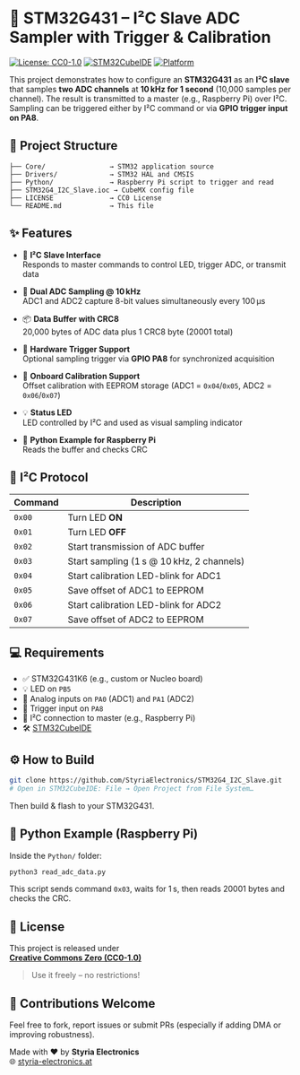 # 🧪 STM32G431 – I²C Slave ADC Sampler with Trigger & Calibration

[![License: CC0-1.0](https://img.shields.io/badge/license-CC0--1.0-lightgrey.svg)](https://creativecommons.org/publicdomain/zero/1.0/)
[![STM32CubeIDE](https://img.shields.io/badge/STM32CubeIDE-✅-blue)](https://www.st.com/en/development-tools/stm32cubeide.html)
[![Platform](https://img.shields.io/badge/Platform-STM32G431-informational)](https://www.st.com/en/microcontrollers-microprocessors/stm32g4-series.html)

This project demonstrates how to configure an **STM32G431** as an **I²C slave** that samples **two ADC channels** at **10 kHz for 1 second** (10,000 samples per channel). The result is transmitted to a master (e.g., Raspberry Pi) over I²C. Sampling can be triggered either by I²C command or via **GPIO trigger input on PA8**.

## 📂 Project Structure

```
├── Core/                → STM32 application source
├── Drivers/             → STM32 HAL and CMSIS
├── Python/              → Raspberry Pi script to trigger and read
├── STM32G4_I2C_Slave.ioc → CubeMX config file
├── LICENSE              → CC0 License
└── README.md            → This file
```

## ✨ Features

- 🔌 **I²C Slave Interface**  
  Responds to master commands to control LED, trigger ADC, or transmit data

- 🧠 **Dual ADC Sampling @ 10 kHz**  
  ADC1 and ADC2 capture 8-bit values simultaneously every 100 µs

- 📦 **Data Buffer with CRC8**  
  20,000 bytes of ADC data plus 1 CRC8 byte (20001 total)

- 📶 **Hardware Trigger Support**  
  Optional sampling trigger via **GPIO PA8** for synchronized acquisition

- 🧮 **Onboard Calibration Support**  
  Offset calibration with EEPROM storage (ADC1 = `0x04`/`0x05`, ADC2 = `0x06`/`0x07`)

- 💡 **Status LED**  
  LED controlled by I²C and used as visual sampling indicator

- 🐍 **Python Example for Raspberry Pi**  
  Reads the buffer and checks CRC

## 🔄 I²C Protocol

| Command | Description                             |
|---------|-----------------------------------------|
| `0x00`  | Turn LED **ON**                         |
| `0x01`  | Turn LED **OFF**                        |
| `0x02`  | Start transmission of ADC buffer        |
| `0x03`  | Start sampling (1 s @ 10 kHz, 2 channels)|
| `0x04`  | Start calibration LED-blink for ADC1    |
| `0x05`  | Save offset of ADC1 to EEPROM           |
| `0x06`  | Start calibration LED-blink for ADC2    |
| `0x07`  | Save offset of ADC2 to EEPROM           |

## 💻 Requirements

- ✅ STM32G431K6 (e.g., custom or Nucleo board)
- 💡 LED on `PB5`
- 🧪 Analog inputs on `PA0` (ADC1) and `PA1` (ADC2)
- 🔌 Trigger input on `PA8`
- 🔗 I²C connection to master (e.g., Raspberry Pi)
- 🛠 [STM32CubeIDE](https://www.st.com/en/development-tools/stm32cubeide.html)

## ⚙️ How to Build

```bash
git clone https://github.com/StyriaElectronics/STM32G4_I2C_Slave.git
# Open in STM32CubeIDE: File → Open Project from File System…
```

Then build & flash to your STM32G431.

## 🐍 Python Example (Raspberry Pi)

Inside the `Python/` folder:

```bash
python3 read_adc_data.py
```

This script sends command `0x03`, waits for 1 s, then reads 20001 bytes and checks the CRC.

## 📜 License

This project is released under  
[**Creative Commons Zero (CC0-1.0)**](https://creativecommons.org/publicdomain/zero/1.0/)  
> Use it freely – no restrictions!

## 🙌 Contributions Welcome

Feel free to fork, report issues or submit PRs (especially if adding DMA or improving robustness).

Made with ❤️ by **Styria Electronics**  
🌐 [styria-electronics.at](https://styria-electronics.at)
